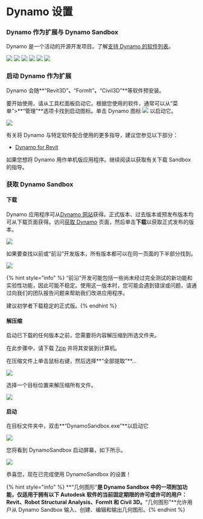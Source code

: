 # Dynamo 设置

### Dynamo 作为扩展与 Dynamo Sandbox

Dynamo 是一个活动的开源开发项目。了解[支持 Dynamo 的软件列表](http://dynamobim.org/download/)。

![](<images/setup for dynamo - dynamo revit.png>) ![](<images/setup for dynamo - dynamo civil 3D.png>) ![](<images/setup for dynamo - dynamo alias design.png>) ![](<images/setup for dynamo - dynamo formit.png>) ![](<images/setup for dynamo - dynamo advance steel.png>) ![](<images/setup for dynamo - dynamo robot structural analysis.png>)

### 启动 Dynamo 作为扩展

Dynamo 会随**“Revit3D”**、**“FormIt”**、**“Civil3D”**等软件预安装。

要开始使用，请从工具栏面板启动它。根据您使用的软件，通常可以从“菜单”>**“管理”**选项卡找到启动图标。单击 Dynamo 图标 ![](images/dynamoCore-halfSize.png) 以启动它。

![](<images/launch dynamo from revit.jpg>)

有关将 Dynamo 与特定软件配合使用的更多指导，建议您参见以下部分：

* [Dynamo for Revit](../7\_dynamo\_for\_revit/)

如果您想将 Dynamo 用作单机版应用程序。继续阅读以获取有关下载 Sandbox 的指导。

### 获取 Dynamo Sandbox

#### 下载

Dynamo 应用程序可从[Dynamo 网站](http://dynamobim.com)获得。正式版本、过去版本或预发布版本均可从下载页面获得。访问[获取 Dynamo](http://dynamobim.org/download/) 页面，然后单击**下载**以获取正式发布的版本。

![](<images/dynamo-sandbox (1).png>)

如果要查找以前或“前沿”开发版本，所有版本都可以在同一页面的下半部分找到。

![](<images/Dynamo Sandbox All builds.jpg>)

{% hint style="info" %}
“前沿”开发可能包括一些尚未经过完全测试的新功能和实验性功能，因此可能不稳定。使用这一版本时，您可能会遇到错误或问题，请通过向我们的团队报告问题来帮助我们改进应用程序。

建议初学者下载稳定的正式版。{% endhint %}

#### 解压缩

启动已下载的任何版本之前，您需要将内容解压缩到所选文件夹。

在此步骤中，请下载 [7zip](https://www.7-zip.org/download.html) 并将其安装到计算机。

在压缩文件上单击鼠标右键，然后选择**“全部提取”**...

![](<images/02-03 Extract zip file.jpg>)

选择一个目标位置来解压缩所有文件。

![](<images/02-04 Extract destination folder.jpg>)

#### 启动

在目标文件夹中，双击**“DynamoSandbox.exe”**以启动它

![](<images/02-05 Dynamo exe.jpg>)

您将看到 DynamoSandbox 启动屏幕，如下所示。

![](<images/02-06 Dynamo startup screen.jpg>)

恭喜您，现在已完成使用 DynamoSandbox 的设置！

{% hint style="info" %}
**“几何图形”**是 Dynamo Sandbox 中的一项附加功能，仅适用于拥有以下 Autodesk 软件的当前固定期限的许可或许可的用户：Revit、Robot Structural Analysis、FormIt 和 Civil 3D。**“几何图形”**允许用户从 Dynamo Sandbox 输入、创建、编辑和输出几何图形。{% endhint %}
